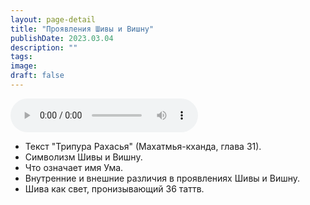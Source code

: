 ```yaml
---
layout: page-detail
title: "Проявления Шивы и Вишну"
publishDate: 2023.03.04
description: ""
tags:
image:
draft: false
---
```


<audio title="2023.03.04 - Проявления Шивы и Вишну.mp3" src="/upload/iblock/18a/18a9eb4b2e4bb245915b43a3c8cb0369.mp3" controls=""></audio>

* Текст "Трипура Рахасья" (Махатмья-кханда, глава 31).
* Символизм Шивы и Вишну.
* Что означает имя Ума.
* Внутренние и внешние различия в проявлениях Шивы и Вишну.
* Шива как свет, пронизывающий 36 таттв.

  
